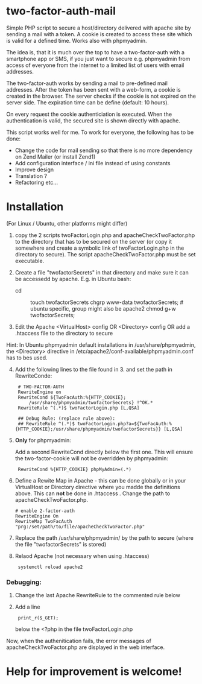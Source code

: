 # two-factor-auth-mail
Simple PHP script to secure a host/directory delivered with apache site by sending a mail with a token. A cookie is created to access these site which is valid for a defined time. Works also with phpmyadmin.

The idea is, that it is much over the top to have a two-factor-auth with a smartphone app or SMS, if you just want to secure e.g. phpmyadmin from access of everyone from the internet to a limited list of users with email addresses. 

The two-factor-auth works by sending a mail to pre-defined mail addresses. After the token has been sent with a web-form, a cookie is created in the browser. The server checks if the cookie is not expired on the server side. The expiration time can be define (default: 10 hours).

On every request the cookie authenticiation is executed. When the authentication is valid, the secured site is shown directly with apache. 

This script works well for me.
To work for everyone, the following has to be done:
* Change the code for mail sending so that there is no more dependency on Zend Mailer (or install Zend1)
* Add configuration interface / ini file instead of using constants
* Improve design
* Translation ?
* Refactoring etc...

# Installation
(For Linux / Ubuntu, other platforms might differ)

1. copy the 2 scripts twoFactorLogin.php and apacheCheckTwoFactor.php to the directory that has to be secured on the server (or copy it somewhere and create a symbolic link of twoFactorLogin.php in the directory to secure). The script apacheCheckTwoFactor.php must be set executable.

2. Create a file "twofactorSecrets" in that directory and make sure it can be accessedd by apache.
E.g. in Ubuntu bash: 


    cd <dir>
    touch twofactorSecrets
    chgrp www-data twofactorSecrets;  # ubuntu specific, group might also be apache2
    chmod g+w twofactorSecrets;

3. Edit the Apache \<VirtualHost> config OR \<Directory> config OR add a .htaccess file to the directory to secure

Hint: In Ubuntu phpmyadmin default installations in /usr/share/phpmyadmin, the \<Directory> directive in  /etc/apache2/conf-available/phpmyadmin.conf has to bes used.

4. Add the following lines to the file found in 3. and set the path in RewriteConde:

        # TWO-FACTOR-AUTH
        RewriteEngine on
        RewriteCond ${TwoFacAuth:%{HTTP_COOKIE};
            /usr/share/phpmyadmin/twofactorSecrets} !^OK.*
        RewriteRule ^(.*)$ twoFactorLogin.php [L,QSA]
        
        ## Debug Rule: (replace rule above):
        ## RewriteRule ^(.*)$ twoFactorLogin.php?a=${TwoFacAuth:%{HTTP_COOKIE};/usr/share/phpmyadmin/twofactorSecrets}} [L,QSA]
        
5. <b>Only</b> for phpmyadmin:

    Add a second RewriteCond directly below the first one. This will ensure the two-factor-cookie will not be overridden by phpmyadmin:
     
        RewriteCond %{HTTP_COOKIE} phpMyAdmin=(.*)
        
5. Define a Rewite Map in Apache - this can be done globally or in your VirtualHost or Directory directive where you madde the definitions above. This can **not** be done in .htaccess . Change the path to apacheCheckTwoFactor.php.
        
       # enable 2-factor-auth
       RewriteEngine On
       RewriteMap TwoFacAuth "prg:/set/path/to/file/apacheCheckTwoFactor.php"

6. Replace the path /usr/share/phpmyadmin/ by the path to secure (where the file "twofactorSecrets" is stored)

7. Relaod Apache (not necessary when using .htaccess)
        
        systemctl reload apache2


### Debugging:

1. Change the last Apache RewriteRule to the commented rule below
2. Add a line 

        print_r($_GET);
    below the <?php in the file twoFactorLogin.php
    
Now, when the authenitication fails, the error messages of apacheCheckTwoFactor.php are displayed in the web interface.

# Help for improvement is welcome!